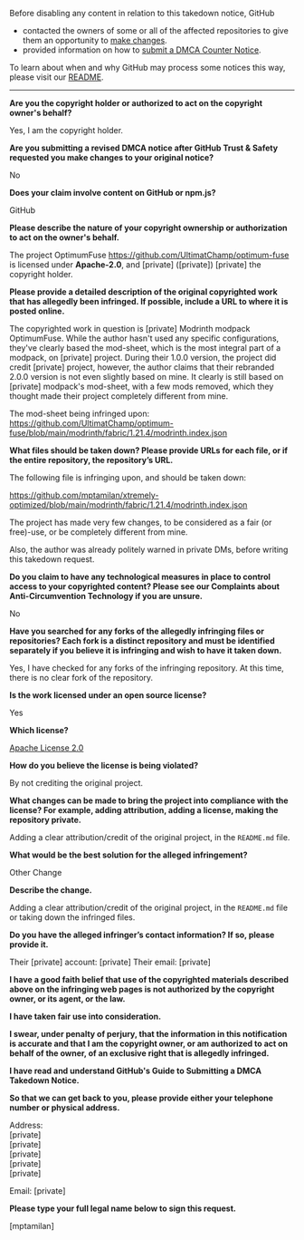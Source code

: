 Before disabling any content in relation to this takedown notice, GitHub
- contacted the owners of some or all of the affected repositories to give them an opportunity to [make changes](https://docs.github.com/en/github/site-policy/dmca-takedown-policy#a-how-does-this-actually-work).
- provided information on how to [submit a DMCA Counter Notice](https://docs.github.com/en/articles/guide-to-submitting-a-dmca-counter-notice).

To learn about when and why GitHub may process some notices this way, please visit our [README](https://github.com/github/dmca/blob/master/README.md#anatomy-of-a-takedown-notice).

---

**Are you the copyright holder or authorized to act on the copyright owner's behalf?**

Yes, I am the copyright holder.

**Are you submitting a revised DMCA notice after GitHub Trust & Safety requested you make changes to your original notice?**

No

**Does your claim involve content on GitHub or npm.js?**

GitHub

**Please describe the nature of your copyright ownership or authorization to act on the owner's behalf.**

The project OptimumFuse https://github.com/UltimatChamp/optimum-fuse is licensed under **Apache-2.0**, and [private] ([private]) [private] the copyright holder.

**Please provide a detailed description of the original copyrighted work that has allegedly been infringed. If possible, include a URL to where it is posted online.**

The copyrighted work in question is [private] Modrinth modpack OptimumFuse. While the author hasn't used any specific configurations, they've clearly based the mod-sheet, which is the most integral part of a modpack, on [private] project. During their 1.0.0 version, the project did credit [private] project, however, the author claims that their rebranded 2.0.0 version is not even slightly based on mine. It clearly is still based on [private] modpack's mod-sheet, with a few mods removed, which they thought made their project completely different from mine.

The mod-sheet being infringed upon: https://github.com/UltimatChamp/optimum-fuse/blob/main/modrinth/fabric/1.21.4/modrinth.index.json

**What files should be taken down? Please provide URLs for each file, or if the entire repository, the repository’s URL.**

The following file is infringing upon, and should be taken down:

https://github.com/mptamilan/xtremely-optimized/blob/main/modrinth/fabric/1.21.4/modrinth.index.json

The project has made very few changes, to be considered as a fair (or free)-use, or be completely different from mine.

Also, the author was already politely warned in private DMs, before writing this takedown request.

**Do you claim to have any technological measures in place to control access to your copyrighted content? Please see our Complaints about Anti-Circumvention Technology if you are unsure.**

No

**Have you searched for any forks of the allegedly infringing files or repositories? Each fork is a distinct repository and must be identified separately if you believe it is infringing and wish to have it taken down.**

Yes, I have checked for any forks of the infringing repository. At this time, there is no clear fork of the repository.

**Is the work licensed under an open source license?**

Yes

**Which license?**

[Apache License 2.0](https://raw.githubusercontent.com/UltimatChamp/optimum-fuse/refs/heads/main/LICENSE)

**How do you believe the license is being violated?**

By not crediting the original project.

**What changes can be made to bring the project into compliance with the license? For example, adding attribution, adding a license, making the repository private.**

Adding a clear attribution/credit of the original project, in the `README.md` file.

**What would be the best solution for the alleged infringement?**

Other Change

**Describe the change.**

Adding a clear attribution/credit of the original project, in the `README.md` file or taking down the infringed files.

**Do you have the alleged infringer’s contact information? If so, please provide it.**

Their [private] account: [private]
Their email: [private]

**I have a good faith belief that use of the copyrighted materials described above on the infringing web pages is not authorized by the copyright owner, or its agent, or the law.**

**I have taken fair use into consideration.**

**I swear, under penalty of perjury, that the information in this notification is accurate and that I am the copyright owner, or am authorized to act on behalf of the owner, of an exclusive right that is allegedly infringed.**

**I have read and understand GitHub's Guide to Submitting a DMCA Takedown Notice.**

**So that we can get back to you, please provide either your telephone number or physical address.**

Address:  
[private]  
[private]  
[private]  
[private]  
[private]  

Email: [private]  

**Please type your full legal name below to sign this request.**

[mptamilan]  
